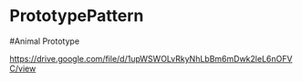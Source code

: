 # PrototypePattern

#Animal Prototype

https://drive.google.com/file/d/1upWSWOLvRkyNhLbBm6mDwk2leL6nOFVC/view